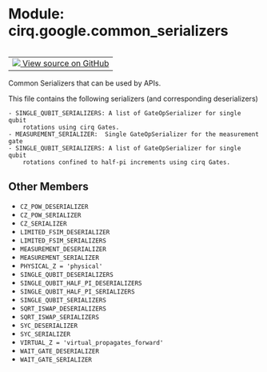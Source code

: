 <div itemscope itemtype="http://developers.google.com/ReferenceObject">
<meta itemprop="name" content="cirq.google.common_serializers" />
<meta itemprop="path" content="Stable" />
<meta itemprop="property" content="CZ_POW_DESERIALIZER"/>
<meta itemprop="property" content="CZ_POW_SERIALIZER"/>
<meta itemprop="property" content="CZ_SERIALIZER"/>
<meta itemprop="property" content="LIMITED_FSIM_DESERIALIZER"/>
<meta itemprop="property" content="LIMITED_FSIM_SERIALIZERS"/>
<meta itemprop="property" content="MEASUREMENT_DESERIALIZER"/>
<meta itemprop="property" content="MEASUREMENT_SERIALIZER"/>
<meta itemprop="property" content="PHYSICAL_Z"/>
<meta itemprop="property" content="SINGLE_QUBIT_DESERIALIZERS"/>
<meta itemprop="property" content="SINGLE_QUBIT_HALF_PI_DESERIALIZERS"/>
<meta itemprop="property" content="SINGLE_QUBIT_HALF_PI_SERIALIZERS"/>
<meta itemprop="property" content="SINGLE_QUBIT_SERIALIZERS"/>
<meta itemprop="property" content="SQRT_ISWAP_DESERIALIZERS"/>
<meta itemprop="property" content="SQRT_ISWAP_SERIALIZERS"/>
<meta itemprop="property" content="SYC_DESERIALIZER"/>
<meta itemprop="property" content="SYC_SERIALIZER"/>
<meta itemprop="property" content="VIRTUAL_Z"/>
<meta itemprop="property" content="WAIT_GATE_DESERIALIZER"/>
<meta itemprop="property" content="WAIT_GATE_SERIALIZER"/>
</div>

# Module: cirq.google.common_serializers

<!-- Insert buttons and diff -->

<table class="tfo-notebook-buttons tfo-api" align="left">

<td>
  <a target="_blank" href="https://github.com/quantumlib/cirq/tree/master/cirq/google/common_serializers.py">
    <img src="https://www.tensorflow.org/images/GitHub-Mark-32px.png" />
    View source on GitHub
  </a>
</td>
</table>



Common Serializers that can be used by APIs.


This file contains the following serializers (and corresponding deserializers)

    - SINGLE_QUBIT_SERIALIZERS: A list of GateOpSerializer for single qubit
        rotations using cirq Gates.
    - MEASUREMENT_SERIALIZER:  Single GateOpSerializer for the measurement gate
    - SINGLE_QUBIT_SERIALIZERS: A list of GateOpSerializer for single qubit
        rotations confined to half-pi increments using cirq Gates.

## Other Members

* `CZ_POW_DESERIALIZER` <a id="CZ_POW_DESERIALIZER"></a>
* `CZ_POW_SERIALIZER` <a id="CZ_POW_SERIALIZER"></a>
* `CZ_SERIALIZER` <a id="CZ_SERIALIZER"></a>
* `LIMITED_FSIM_DESERIALIZER` <a id="LIMITED_FSIM_DESERIALIZER"></a>
* `LIMITED_FSIM_SERIALIZERS` <a id="LIMITED_FSIM_SERIALIZERS"></a>
* `MEASUREMENT_DESERIALIZER` <a id="MEASUREMENT_DESERIALIZER"></a>
* `MEASUREMENT_SERIALIZER` <a id="MEASUREMENT_SERIALIZER"></a>
* `PHYSICAL_Z = 'physical'` <a id="PHYSICAL_Z"></a>
* `SINGLE_QUBIT_DESERIALIZERS` <a id="SINGLE_QUBIT_DESERIALIZERS"></a>
* `SINGLE_QUBIT_HALF_PI_DESERIALIZERS` <a id="SINGLE_QUBIT_HALF_PI_DESERIALIZERS"></a>
* `SINGLE_QUBIT_HALF_PI_SERIALIZERS` <a id="SINGLE_QUBIT_HALF_PI_SERIALIZERS"></a>
* `SINGLE_QUBIT_SERIALIZERS` <a id="SINGLE_QUBIT_SERIALIZERS"></a>
* `SQRT_ISWAP_DESERIALIZERS` <a id="SQRT_ISWAP_DESERIALIZERS"></a>
* `SQRT_ISWAP_SERIALIZERS` <a id="SQRT_ISWAP_SERIALIZERS"></a>
* `SYC_DESERIALIZER` <a id="SYC_DESERIALIZER"></a>
* `SYC_SERIALIZER` <a id="SYC_SERIALIZER"></a>
* `VIRTUAL_Z = 'virtual_propagates_forward'` <a id="VIRTUAL_Z"></a>
* `WAIT_GATE_DESERIALIZER` <a id="WAIT_GATE_DESERIALIZER"></a>
* `WAIT_GATE_SERIALIZER` <a id="WAIT_GATE_SERIALIZER"></a>
